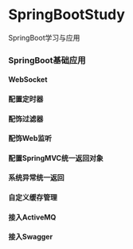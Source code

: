 # SpringBootStudy
SpringBoot学习与应用

### SpringBoot基础应用
#### WebSocket
#### 配置定时器
#### 配饰过滤器
#### 配饰Web监听
#### 配置SpringMVC统一返回对象
#### 系统异常统一返回
#### 自定义缓存管理
#### 接入ActiveMQ
#### 接入Swagger
